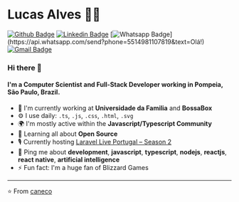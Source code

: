 # Lucas Alves :man_technologist:

[![Github Badge](https://img.shields.io/badge/-Github-000?style=flat-square&logo=Github&logoColor=white&link=https://github.com/lcoalves)](https://github.com/lcoalves)
[![Linkedin Badge](https://img.shields.io/badge/-LinkedIn-blue?style=flat-square&logo=Linkedin&logoColor=white&link=https://www.linkedin.com/in/llucascoalves/)](https://www.linkedin.com/in/llucascoalves/)
[![Whatsapp Badge](https://img.shields.io/badge/-Whatsapp-4CA143?style=flat-square&labelColor=4CA143&logo=whatsapp&logoColor=white&link=https://api.whatsapp.com/send?phone=5514981107819&text=Olá!)](https://api.whatsapp.com/send?phone=5514981107819&text=Olá!)
[![Gmail Badge](https://img.shields.io/badge/-Gmail-c14438?style=flat-square&logo=Gmail&logoColor=white&link=mailto:lucas.alves@udf.org.br)](mailto:lucas.alves@udf.org.br)

### Hi there 👋

#### I'm a Computer Scientist and Full-Stack Developer working in Pompeia, São Paulo, Brazil.

- 🏢 I'm currently working at **Universidade da Familia** and **BossaBox**
- ⚙️ I use daily: `.ts`, `.js`, `.css`, `.html`, `.svg`
- 🌍 I'm mostly active within the **Javascript/Typescript Community**
- 🌱 Learning all about **Open Source**
- 🎙 Currently hosting [Laravel Live Portugal – Season 2](https://www.youtube.com/playlist?list=PLLXPV3-YsvzTSuYYr6EkIQyvbzbvIQjkh)
- 💬 Ping me about **development**, **javascript**, **typescript**, **nodejs**, **reactjs**, **react native**, **artificial intelligence**
- ⚡️ Fun fact: I'm a huge fan of Blizzard Games

---
⭐️ From [caneco](https://github.com/caneco)
